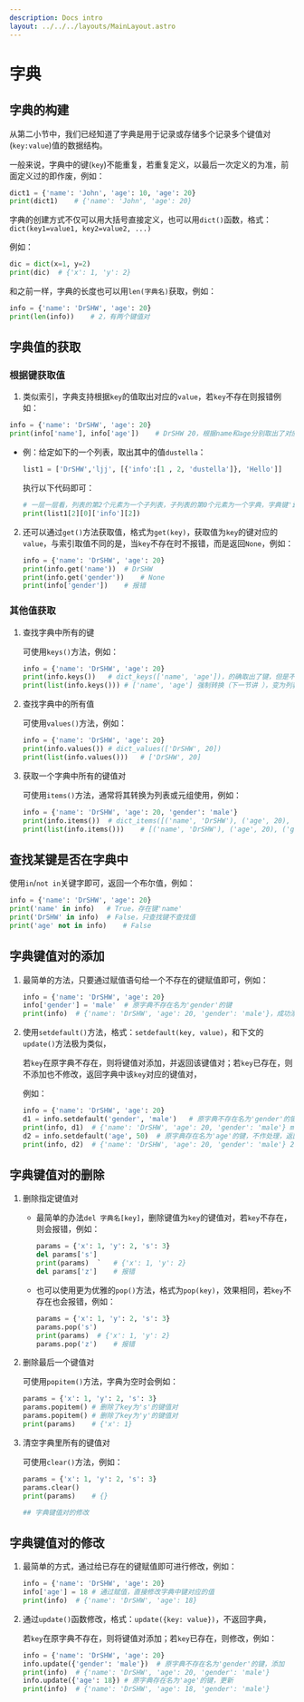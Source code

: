 ```yaml
---
description: Docs intro
layout: ../../../layouts/MainLayout.astro
---
```


# 字典

## 字典的构建

从第二小节中，我们已经知道了字典是用于记录或存储多个记录多个键值对(`key:value`)值的数据结构。

一般来说，字典中的键(`key`)不能重复，若重复定义，以最后一次定义的为准，前面定义过的即作废，例如：

```python
dict1 = {'name': 'John', 'age': 10, 'age': 20}
print(dict1)	# {'name': 'John', 'age': 20}
```

字典的创建方式不仅可以用大括号直接定义，也可以用`dict()`函数，格式：`dict(key1=value1, key2=value2, ...)`

例如：

```python
dic = dict(x=1, y=2)
print(dic)	# {'x': 1, 'y': 2}
```

和之前一样，字典的长度也可以用`len(字典名)`获取，例如：

```python
info = {'name': 'DrSHW', 'age': 20}
print(len(info))	# 2，有两个键值对
```

## 字典值的获取

### 根据键获取值

1. 类似索引，字典支持根据`key`的值取出对应的`value`，若`key`不存在则报错例如：

```python
info = {'name': 'DrSHW', 'age': 20}
print(info['name'], info['age'])	# DrSHW 20，根据name和age分别取出了对应的值
```

+ 例：给定如下的一个列表，取出其中的值`dustella`：

  ```python
  list1 = ['DrSHW','ljj', [{'info':[1 , 2, 'dustella']}, 'Hello']]
  ```

  执行以下代码即可：

  ```python
  # 一层一层看，列表的第2个元素为一个子列表，子列表的第0个元素为一个字典，字典键'info'对应一个含目标元素的列表，取出即可
  print(list1[2][0]['info'][2])
  ```

2. 还可以通过`get()`方法获取值，格式为`get(key)`，获取值为`key`的键对应的`value`，与索引取值不同的是，当`key`不存在时不报错，而是返回`None`，例如：

   ```python
   info = {'name': 'DrSHW', 'age': 20}
   print(info.get('name'))	# DrSHW
   print(info.get('gender'))	# None
   print(info['gender'])	# 报错
   ```

### 其他值获取

1. 查找字典中所有的键

   可使用`keys()`方法，例如：

   ```python
   info = {'name': 'DrSHW', 'age': 20}
   print(info.keys())	# dict_keys(['name', 'age'])，的确取出了键，但是不是我们想要的类型
   print(list(info.keys()))	# ['name', 'age'] 强制转换（下一节讲 ），变为列表
   ```

2. 查找字典中的所有值

   可使用`values()`方法，例如：

   ```python
   info = {'name': 'DrSHW', 'age': 20}
   print(info.values())	# dict_values(['DrSHW', 20])
   print(list(info.values()))	# ['DrSHW', 20]
   ```

3. 获取一个字典中所有的键值对

   可使用`items()`方法，通常将其转换为列表或元组使用，例如：

   ```python
   info = {'name': 'DrSHW', 'age': 20, 'gender': 'male'}
   print(info.items())	# dict_items([('name', 'DrSHW'), ('age', 20), ('gender', 'male')])
   print(list(info.items()))	# [('name', 'DrSHW'), ('age', 20), ('gender', 'male')]
   ```

## 查找某键是否在字典中

使用`in`/`not in`关键字即可，返回一个布尔值，例如：

```python
info = {'name': 'DrSHW', 'age': 20}
print('name' in info)	# True，存在键'name'
print('DrSHW' in info)	# False，只查找键不查找值
print('age' not in info)	# False
```

## 字典键值对的添加

1. 最简单的方法，只要通过赋值语句给一个不存在的键赋值即可，例如：

   ```python
   info = {'name': 'DrSHW', 'age': 20}
   info['gender'] = 'male'	# 原字典不存在名为'gender'的键
   print(info)	# {'name': 'DrSHW', 'age': 20, 'gender': 'male'}，成功添加了一个键值对
   ```

2. 使用`setdefault()`方法，格式：`setdefault(key, value)`，和下文的`update()`方法极为类似，

   若`key`在原字典不存在，则将键值对添加，并返回该键值对；若`key`已存在，则不添加也不修改，返回字典中该`key`对应的键值对，

   例如：

   ```python
   info = {'name': 'DrSHW', 'age': 20}
   d1 = info.setdefault('gender', 'male')	# 原字典不存在名为'gender'的键，添加并返回传入的键值对
   print(info, d1)	# {'name': 'DrSHW', 'age': 20, 'gender': 'male'} male
   d2 = info.setdefault('age', 50)	# 原字典存在名为'age'的键，不作处理，返回字典中的键值对
   print(info, d2)	# {'name': 'DrSHW', 'age': 20, 'gender': 'male'} 20
   ```

## 字典键值对的删除

1. 删除指定键值对

   + 最简单的办法`del 字典名[key]`，删除键值为`key`的键值对，若`key`不存在，则会报错，例如：
   
     ```python
     params = {'x': 1, 'y': 2, 's': 3}
     del params['s']
     print(params)	`	# {'x': 1, 'y': 2}
     del params['z']	# 报错
     ```
   
   + 也可以使用更为优雅的`pop()`方法，格式为`pop(key)`，效果相同，若`key`不存在也会报错，例如：
   
     ```python
     params = {'x': 1, 'y': 2, 's': 3}
     params.pop('s')
     print(params)	# {'x': 1, 'y': 2}
     params.pop('z')	# 报错
     ```
   
2. 删除最后一个键值对

   可使用`popitem()`方法，字典为空时会例如：

   ```python
   params = {'x': 1, 'y': 2, 's': 3}
   params.popitem()	# 删除了key为's'的键值对
   params.popitem()	# 删除了key为'y'的键值对
   print(params)	# {'x': 1}
   ```

3. 清空字典里所有的键值对

   可使用`clear()`方法，例如：

   ```python
   params = {'x': 1, 'y': 2, 's': 3}
   params.clear()
   print(params)	# {}
   
   ## 字典键值对的修改
   ```

## 字典键值对的修改

1. 最简单的方式，通过给已存在的键赋值即可进行修改，例如：

   ```python
   info = {'name': 'DrSHW', 'age': 20}
   info['age'] = 18	# 通过赋值，直接修改字典中键对应的值
   print(info)	# {'name': 'DrSHW', 'age': 18}
   ```

2. 通过`update()`函数修改，格式：`update({key: value})`，不返回字典，

   若`key`在原字典不存在，则将键值对添加；若`key`已存在，则修改，例如：

   ```python
   info = {'name': 'DrSHW', 'age': 20}
   info.update({'gender': 'male'})	# 原字典不存在名为'gender'的键，添加
   print(info)	# {'name': 'DrSHW', 'age': 20, 'gender': 'male'}
   info.update({'age': 18})	# 原字典存在名为'age'的键，更新
   print(info)	# {'name': 'DrSHW', 'age': 18, 'gender': 'male'}
   ```

   

